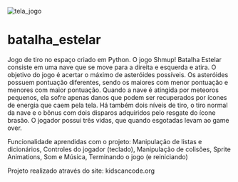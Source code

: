 
![tela_jogo](https://user-images.githubusercontent.com/82469705/116767415-5eaf3b00-aa06-11eb-8e33-18ec26cf28f0.jpg)

# batalha_estelar
Jogo de tiro no espaço criado em Python. O jogo Shmup! Batalha Estelar consiste em uma nave que se move para a direita e esquerda e atira. 
O objetivo do jogo é acertar o máximo de asteróides possíveis. 
Os asteróides possuem pontuação diferentes, sendo os maiores com menor pontuação e menores com maior pontuação. 
Quando a nave é atingida por meteoros pequenos, ela sofre apenas danos que podem ser recuperados por ícones de energia que caem pela tela. 
Há também dois níveis de tiro, o tiro normal da nave e o bônus com dois disparos adquiridos pelo resgate do ícone brasão. 
O jogador possui três vidas, que quando esgotadas levam ao game over.

Funcionalidade aprendidas com o projeto:
Manipulação de listas e dicionários,
Controles do jogador (teclado), 
Manipulação de colisões, 
Sprite Animations, 
Som e Música, 
Terminando o jogo (e reiniciando)

Projeto realizado através do site: kidscancode.org
